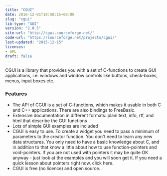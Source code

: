 ```yaml
---
title: "CGUI"
date: 2016-12-01T10:50:15+00:00
slug: "cgui"
lib-type: "GUI"
version: "2.0.5"
site-url: "http://cgui.sourceforge.net/"
code-url: "https://sourceforge.net/projects/cgui/"
last-updated: "2015-12-15"
licenses: 
- GPL
draft: false
---
```

CGUI is a library that provides you with a set of C-functions to create GUI applications, i.e. windows and window controls like buttons, check-boxes, menus, input boxes etc.

<!--more-->

### Features
- The API of CGUI is a set of C-functions, which makes it usable in both C and C++ applications. There are also bindings to FreeBasic.
- Extensive documentation in different formats: plain text, info, rtf, and html that describe the GUI functions
- Lots of simple GUI examples are included
- CGUI is easy to use. To create a widget you need to pass a minimum of parameters to the creator function. You don't need to learn any new data structures. You only need to have a basic knowledge about C, and in addition to that know a little about how to use function-pointers and void-pointers. If you are not used with pointers it may be quite OK anyway - just look at the examples and you will soon get it. If you need a quick lesson about pointers right now, click here.
- CGUI is free (no licence) and open source.
